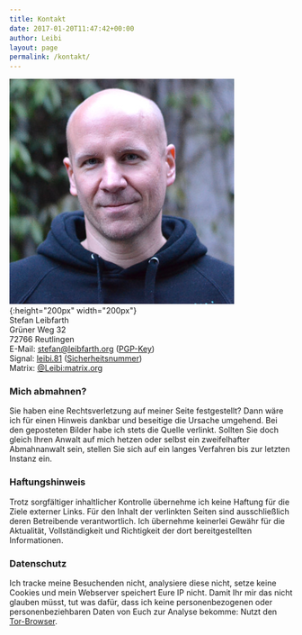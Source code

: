 ```yaml
---
title: Kontakt
date: 2017-01-20T11:47:42+00:00
author: Leibi
layout: page
permalink: /kontakt/
---
```

![Stefan Leibfarth](/assets/SL.jpg){:height="200px" width="200px"}   
Stefan Leibfarth   
Grüner Weg 32   
72766 Reutlingen      
E-Mail: [stefan@leibfarth.org](mailto:stefan@leibfarth.org) ([PGP-Key](/assets/pgp-key.txt))   
Signal: [leibi.81](https://signal.me/#eu/2+ShnqVqhCnN0atMV/QfeKraP9y7ZQMOURYT/0PAtrIKCia6/GJEUaOyo4s1/R5A) ([Sicherheitsnummer](/signal-safty-number/))   
Matrix: [@Leibi:matrix.org](https://matrix.to/#/@Leibi:matrix.org)   

### Mich abmahnen? ###
Sie haben eine Rechtsverletzung auf meiner Seite festgestellt? Dann wäre ich für einen Hinweis dankbar und beseitige die Ursache umgehend. Bei den geposteten Bilder habe ich stets die Quelle verlinkt. Sollten Sie doch gleich Ihren Anwalt auf mich hetzen oder selbst ein zweifelhafter Abmahnanwalt sein, stellen Sie sich auf ein langes Verfahren bis zur letzten Instanz ein.

### Haftungshinweis ###
Trotz sorgfältiger inhaltlicher Kontrolle übernehme ich keine Haftung für die Ziele externer Links. Für den Inhalt der verlinkten Seiten sind ausschließlich deren Betreibende verantwortlich. Ich übernehme keinerlei Gewähr für die Aktualität, Vollständigkeit und Richtigkeit der dort bereitgestellten Informationen.

### Datenschutz ###
Ich tracke meine Besuchenden nicht, analysiere diese nicht, setze keine Cookies und mein Webserver speichert Eure IP nicht.
Damit Ihr mir das nicht glauben müsst, tut was dafür, dass ich keine personenbezogenen oder personenbeziehbaren  Daten von Euch zur Analyse bekomme: Nutzt den [Tor-Browser](https://torproject.org). 

